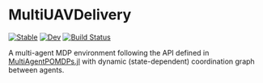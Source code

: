 # MultiUAVDelivery

[![Stable](https://img.shields.io/badge/docs-stable-blue.svg)](https://JuliaPOMDP.github.io/MultiUAVDelivery.jl/stable)
[![Dev](https://img.shields.io/badge/docs-dev-blue.svg)](https://JuliaPOMDP.github.io/MultiUAVDelivery.jl/dev)
[![Build Status](https://github.com/JuliaPOMDP/MultiUAVDelivery.jl/workflows/CI/badge.svg)](https://github.com/JuliaPOMDP/MultiUAVDelivery.jl/actions)

A multi-agent MDP environment following the API defined in [MultiAgentPOMDPs.jl](https://github.com/JuliaPOMDP/MultiAgentPOMDPs.jl) with dynamic (state-dependent) coordination graph between agents.